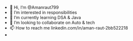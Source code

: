 - 👋 Hi, I’m @Amanraut799
- 👀 I’m interested in responsibilities
- 🌱 I’m currently learning DSA  &  Java 
- 💞️ I’m looking to collaborate on Auto & tech
- 📫 How to reach me linkedin.com/in/aman-raut-2bb522218
-

<!---
Amanraut799/Amanraut799 is a ✨ special ✨ repository because its `README.md` (this file) appears on your GitHub profile.
You can click the Preview link to take a look at your changes.
--->
